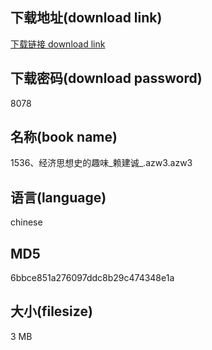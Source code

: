 ## 下载地址(download link)
[下载链接 download link](https://voluble-croquembouche-d321dc.netlify.app/?s=1536%E3%80%81%E7%BB%8F%E6%B5%8E%E6%80%9D%E6%83%B3%E5%8F%B2%E7%9A%84%E8%B6%A3%E5%91%B3_%E8%B5%96%E5%BB%BA%E8%AF%9A_.azw3)

## 下载密码(download password)
8078

## 名称(book name)
1536、经济思想史的趣味_赖建诚_.azw3.azw3

## 语言(language)
chinese

## MD5
6bbce851a276097ddc8b29c474348e1a

## 大小(filesize)
3 MB
